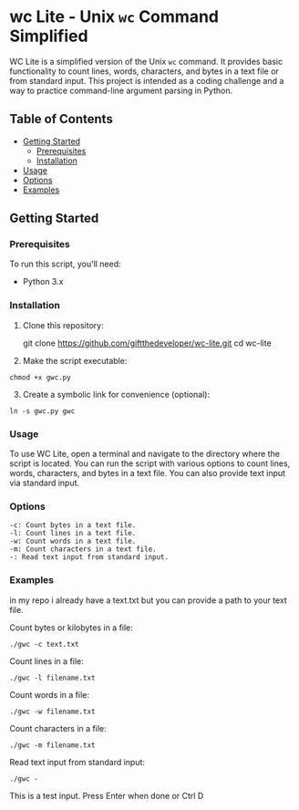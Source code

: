 # wc Lite - Unix `wc` Command Simplified

WC Lite is a simplified version of the Unix `wc` command. It provides basic functionality to count lines, words, characters, and bytes in a text file or from standard input. This project is intended as a coding challenge and a way to practice command-line argument parsing in Python.


## Table of Contents

- [Getting Started](#getting-started)
  - [Prerequisites](#prerequisites)
  - [Installation](#installation)
- [Usage](#usage)
- [Options](#options)
- [Examples](#examples)


## Getting Started

### Prerequisites

To run this script, you'll need:

- Python 3.x

### Installation

1. Clone this repository:

   git clone https://github.com/giftthedeveloper/wc-lite.git
   cd wc-lite

2. Make the script executable:

```chmod +x gwc.py ```

3. Create a symbolic link for convenience (optional):

```ln -s gwc.py gwc```

### Usage

To use WC Lite, open a terminal and navigate to the directory where the script is located. You can run the script with various options to count lines, words, characters, and bytes in a text file. You can also provide text input via standard input.

### Options

    -c: Count bytes in a text file.
    -l: Count lines in a text file.
    -w: Count words in a text file.
    -m: Count characters in a text file.
    -: Read text input from standard input.

### Examples

in my repo i already have a text.txt but you can provide a path to your text file.

Count bytes or kilobytes in a file:

```./gwc -c text.txt ```

Count lines in a file:

```./gwc -l filename.txt ```

Count words in a file:

```./gwc -w filename.txt ```

Count characters in a file:

```./gwc -m filename.txt ```

Read text input from standard input:

```./gwc - ```

This is a test input.
Press Enter when done or Ctrl D

